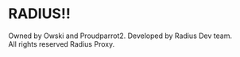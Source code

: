 # RADIUS!!

Owned by Owski and Proudparrot2.
Developed by Radius Dev team.  
All rights reserved Radius Proxy.
